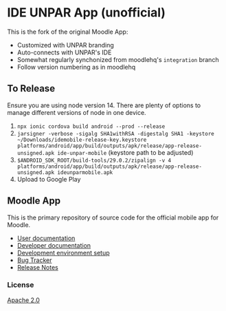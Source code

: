 IDE UNPAR App (unofficial)
==========================

This is the fork of the original Moodle App:

* Customized with UNPAR branding
* Auto-connects with UNPAR's IDE
* Somewhat regularly synchonized from moodlehq's `integration` branch
* Follow version numbering as in moodlehq

## To Release

Ensure you are using node version 14. There are plenty of options to manage
different versions of node in one device.

1. `npx ionic cordova build android --prod --release`
2. `jarsigner -verbose -sigalg SHA1withRSA -digestalg SHA1 -keystore ~/Downloads/idemobile-release-key.keystore platforms/android/app/build/outputs/apk/release/app-release-unsigned.apk ide-unpar-mobile` (keystore path to be adjusted)
3. `$ANDROID_SDK_ROOT/build-tools/29.0.2/zipalign -v 4 platforms/android/app/build/outputs/apk/release/app-release-unsigned.apk ideunparmobile.apk`
4. Upload to Google Play

## Moodle App

This is the primary repository of source code for the official mobile app for Moodle.

* [User documentation](https://docs.moodle.org/en/Moodle_app)
* [Developer documentation](http://docs.moodle.org/dev/Moodle_App)
* [Development environment setup](https://docs.moodle.org/dev/Setting_up_your_development_environment_for_the_Moodle_App)
* [Bug Tracker](https://tracker.moodle.org/browse/MOBILE)
* [Release Notes](https://docs.moodle.org/dev/Moodle_App_Release_Notes)

### License

[Apache 2.0](http://www.apache.org/licenses/LICENSE-2.0)
